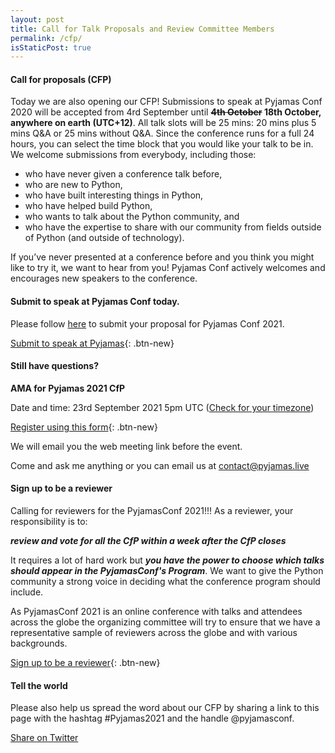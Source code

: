```yaml
---
layout: post
title: Call for Talk Proposals and Review Committee Members
permalink: /cfp/
isStaticPost: true
---
```


#### Call for proposals (CFP)

Today we are also opening our CFP! Submissions to speak at Pyjamas Conf 2020 will be accepted from 4rd September until **<s>4th October</s> 18th October, anywhere on earth (UTC+12)**. All talk slots will be 25 mins: 20 mins plus 5 mins Q&A or 25 mins without Q&A. Since the conference runs for a full 24 hours, you can select the time block that you would like your talk to be in. We welcome submissions from everybody, including those:

* who have never given a conference talk before,
* who are new to Python,
* who have built interesting things in Python,
* who have helped build Python,
* who wants to talk about the Python community, and
* who have the expertise to share with our community from fields outside of Python (and outside of technology).

If you’ve never presented at a conference before and you think you might like to try it, we want to hear from you! Pyjamas Conf actively welcomes and encourages new speakers to the conference.

#### Submit to speak at Pyjamas Conf today.

Please follow [here](https://www.papercall.io/cfps/4030/submissions/new) to submit your proposal for Pyjamas Conf 2021.

[Submit to speak at Pyjamas](https://www.papercall.io/cfps/4030/submissions/new){: .btn-new}

#### Still have questions?

**AMA for Pyjamas 2021 CfP**

Date and time: 23rd September 2021 5pm UTC ([Check for your timezone](https://www.timeanddate.com/worldclock/fixedtime.html?msg=PyjamasConf+2021+AMA+for+CfP&iso=20210923T17&p1=1440&ah=1))

[Register using this form](https://forms.gle/Vz4JpVvbjDQMbRMv8){: .btn-new}

We will email you the web meeting link before the event.

Come and ask me anything or you can email us at [contact@pyjamas.live](mailto:contact@pyjamas.live)

#### Sign up to be a reviewer

Calling for reviewers for the PyjamasConf 2021!!! As a reviewer, your responsibility is to:

***review and vote for all the CfP within a week after the CfP closes***

It requires a lot of hard work but ***you have the power to choose which talks should appear in the PyjamasConf's Program***. We want to give the Python community a strong voice in deciding what the conference program should include.

As PyjamasConf 2021 is an online conference with talks and attendees across the globe the organizing committee will try to ensure that we have a representative sample of reviewers across the globe and with various backgrounds.

[Sign up to be a reviewer](https://forms.gle/6hAi2FQwCXz3SVfP9){: .btn-new}

#### Tell the world

Please also help us spread the word about our CFP by sharing a link to this page with the hashtag #Pyjamas2021 and the handle @pyjamasconf.

<a href="#" class="btn-new" onclick="window.open('http://twitter.com/share?text=Submit to @pyjamasconf 24hr online Python conference! Check out: &url={{ postUrl }}&hashtags=Pyjamas2020,Python,CfP', 'newwindow', 'width=600, height=250'); return false;">Share on Twitter
</a>

<img class="img-responsive feature-image" src="{{ site.baseurl }}/img/sections-background/proposals.jpg" style="display:none">
